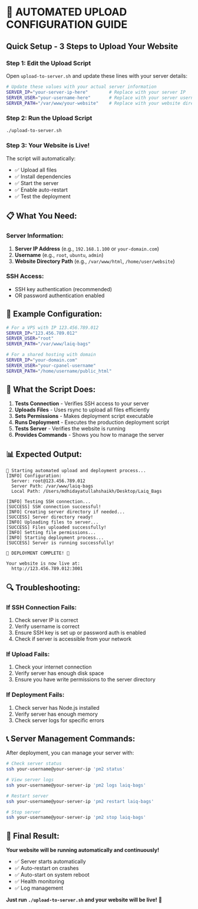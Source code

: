 # 🚀 **AUTOMATED UPLOAD CONFIGURATION GUIDE**

## **Quick Setup - 3 Steps to Upload Your Website**

### **Step 1: Edit the Upload Script**
Open `upload-to-server.sh` and update these lines with your server details:

```bash
# Update these values with your actual server information
SERVER_IP="your-server-ip-here"        # Replace with your server IP
SERVER_USER="your-username-here"       # Replace with your server username
SERVER_PATH="/var/www/your-website"    # Replace with your website directory path
```

### **Step 2: Run the Upload Script**
```bash
./upload-to-server.sh
```

### **Step 3: Your Website is Live!**
The script will automatically:
- ✅ Upload all files
- ✅ Install dependencies
- ✅ Start the server
- ✅ Enable auto-restart
- ✅ Test the deployment

## **📋 What You Need:**

### **Server Information:**
1. **Server IP Address** (e.g., `192.168.1.100` or `your-domain.com`)
2. **Username** (e.g., `root`, `ubuntu`, `admin`)
3. **Website Directory Path** (e.g., `/var/www/html`, `/home/user/website`)

### **SSH Access:**
- SSH key authentication (recommended)
- OR password authentication enabled

## **🔧 Example Configuration:**

```bash
# For a VPS with IP 123.456.789.012
SERVER_IP="123.456.789.012"
SERVER_USER="root"
SERVER_PATH="/var/www/laiq-bags"

# For a shared hosting with domain
SERVER_IP="your-domain.com"
SERVER_USER="your-cpanel-username"
SERVER_PATH="/home/username/public_html"
```

## **🚀 What the Script Does:**

1. **Tests Connection** - Verifies SSH access to your server
2. **Uploads Files** - Uses rsync to upload all files efficiently
3. **Sets Permissions** - Makes deployment script executable
4. **Runs Deployment** - Executes the production deployment script
5. **Tests Server** - Verifies the website is running
6. **Provides Commands** - Shows you how to manage the server

## **📊 Expected Output:**

```
🚀 Starting automated upload and deployment process...
[INFO] Configuration:
  Server: root@123.456.789.012
  Server Path: /var/www/laiq-bags
  Local Path: /Users/mdhidayatullahshaikh/Desktop/Laiq_Bags

[INFO] Testing SSH connection...
[SUCCESS] SSH connection successful!
[INFO] Creating server directory if needed...
[SUCCESS] Server directory ready!
[INFO] Uploading files to server...
[SUCCESS] Files uploaded successfully!
[INFO] Setting file permissions...
[INFO] Starting deployment process...
[SUCCESS] Server is running successfully!

🎉 DEPLOYMENT COMPLETE! 🎉

Your website is now live at:
  http://123.456.789.012:3001
```

## **🔍 Troubleshooting:**

### **If SSH Connection Fails:**
1. Check server IP is correct
2. Verify username is correct
3. Ensure SSH key is set up or password auth is enabled
4. Check if server is accessible from your network

### **If Upload Fails:**
1. Check your internet connection
2. Verify server has enough disk space
3. Ensure you have write permissions to the server directory

### **If Deployment Fails:**
1. Check server has Node.js installed
2. Verify server has enough memory
3. Check server logs for specific errors

## **📞 Server Management Commands:**

After deployment, you can manage your server with:

```bash
# Check server status
ssh your-username@your-server-ip 'pm2 status'

# View server logs
ssh your-username@your-server-ip 'pm2 logs laiq-bags'

# Restart server
ssh your-username@your-server-ip 'pm2 restart laiq-bags'

# Stop server
ssh your-username@your-server-ip 'pm2 stop laiq-bags'
```

## **🎯 Final Result:**

**Your website will be running automatically and continuously!**

- ✅ Server starts automatically
- ✅ Auto-restart on crashes
- ✅ Auto-start on system reboot
- ✅ Health monitoring
- ✅ Log management

**Just run `./upload-to-server.sh` and your website will be live!** 🚀
